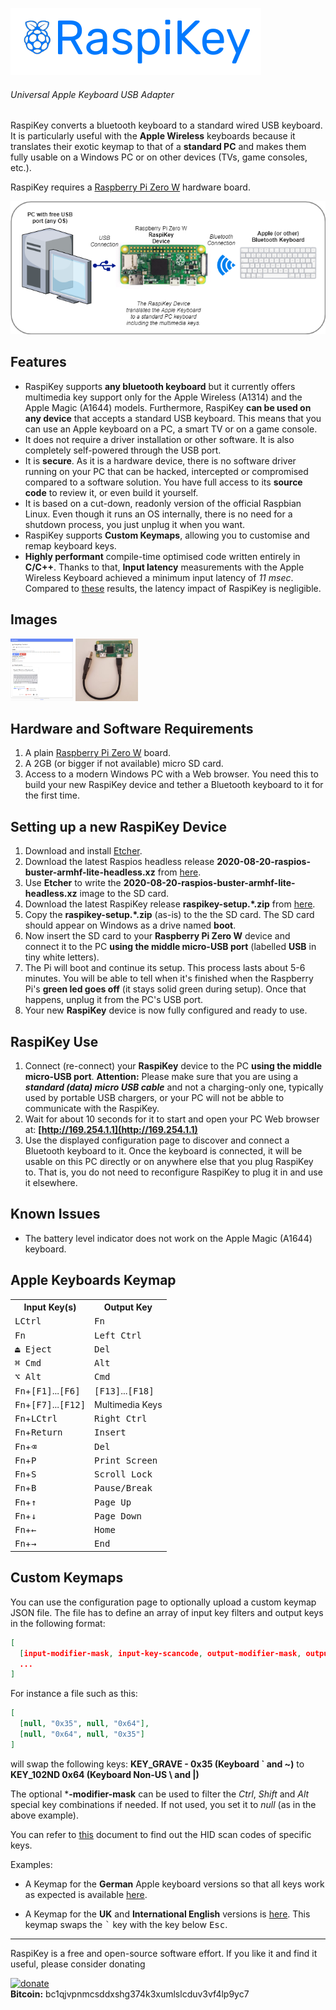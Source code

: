 ![raspikey-logo](images/raspikey-logo.png)
###### Universal Apple Keyboard USB Adapter

RaspiKey converts a bluetooth keyboard to a standard wired USB keyboard. It is particularly useful with the **Apple Wireless** keyboards because it translates their exotic keymap to that of a **standard PC** and makes them fully usable on a Windows PC or on other devices (TVs, game consoles, etc.).

RaspiKey requires a [Raspberry Pi Zero W](https://www.raspberrypi.org/products/raspberry-pi-zero-w/) hardware board.

![raspikey-diagram](images/raspikey-diagram.png)

Features
--------

* RaspiKey supports **any bluetooth keyboard** but it currently offers multimedia key support only for the Apple Wireless (A1314) and the Apple Magic (A1644) models. Furthermore, RaspiKey **can be used on any device** that accepts a standard USB keyboard. This means that you can use an Apple keyboard on a PC, a smart TV or on a game console.
* It does not require a driver installation or other software. It is also completely self-powered through the USB port.
* It is **secure**. As it is a hardware device, there is no software driver running on your PC that can be hacked, intercepted or compromised compared to a software solution. You have full access to its **source code** to review it, or even build it yourself.
* It is based on a cut-down, readonly version of the official Raspbian Linux. Even though it runs an OS internally, there is no need for a shutdown process, you just unplug it when you want.
* RaspiKey supports **Custom Keymaps**, allowing you to customise and remap keyboard keys.
* **Highly performant** compile-time optimised code written entirely in **C/C++**. Thanks to that, **Input latency** measurements with the Apple Wireless Keyboard achieved a minimum input latency of *11 msec*. Compared to [these](https://danluu.com/keyboard-latency/) results, the latency impact of RaspiKey is negligible.

Images
------

<a href="images/shot1.png"><img width="100" height="100" src="images/shot1_tn.png" title="RaspiKey Dashboard"></a>
<a href="images/shot4.jpg"><img width="100" height="100" src="images/shot4_tn.jpg" title="RaspiKey Device with USB Attached"></a>


Hardware and Software Requirements
----------------------------------

1. A plain [Raspberry Pi Zero W](https://www.raspberrypi.org/products/raspberry-pi-zero-w/) board.
2. A 2GB (or bigger if not available) micro SD card.
3. Access to a modern Windows PC with a Web browser. You need this to build your new RaspiKey device and tether a Bluetooth keyboard to it for the first time.

Setting up a new RaspiKey Device
--------------------------------

1. Download and install [Etcher](https://etcher.io/).
2. Download the latest Raspios headless release **2020-08-20-raspios-buster-armhf-lite-headless.xz** from [here](https://github.com/samartzidis/RaspiKey/releases/tag/2020-08-20-raspios-buster-armhf-lite-headless).
3. Use **Etcher** to write the **2020-08-20-raspios-buster-armhf-lite-headless.xz** image to the SD card.
4. Download the latest RaspiKey release **raspikey-setup.*.zip** from [here](https://github.com/samartzidis/RaspiKey/releases).
5. Copy the **raspikey-setup.*.zip** (as-is) to the the SD card. The SD card should appear on Windows as a drive named **boot**.
6. Now insert the SD card to your **Raspberry Pi Zero W** device and connect it to the PC **using the middle micro-USB port** (labelled **USB** in tiny white letters).
7. The Pi will boot and continue its setup. This process lasts about 5-6 minutes. You will be able to tell when it's finished when the Raspberry Pi's **green led goes off** (it stays solid green during setup). Once that happens, unplug it from the PC's USB port.
8. Your new **RaspiKey** device is now fully configured and ready to use.

RaspiKey Use
------------

1. Connect (re-connect) your **RaspiKey** device to the PC **using the middle micro-USB port**. **Attention:** Please make sure that you are using a ***standard (data) micro USB cable*** and not a charging-only one, typically used by portable USB chargers, or your PC will not be abble to communicate with the RaspiKey.
2. Wait for about 10 seconds for it to start and open your PC Web browser at: **[http://169.254.1.1](http://169.254.1.1)**
3. Use the displayed configuration page to discover and connect a Bluetooth keyboard to it. Once the keyboard is connected, it will be usable on this PC directly or on anywhere else that you plug RaspiKey to. That is, you do not need to reconfigure RaspiKey to plug it in and use it elsewhere.


Known Issues
------------

*   The battery level indicator does not work on the Apple Magic (A1644) keyboard.

Apple Keyboards Keymap
----------------------

<table>
    <tr>
      <th>Input Key(s)</th>
      <th>Output Key</th>
    </tr>
    <tr>
      <td><kbd>LCtrl</kbd></td><td><kbd>Fn</kbd></td>
    </tr>
    <tr>
      <td><kbd>Fn</kbd></td><td><kbd>Left Ctrl</kbd></td>
    </tr>
    <tr>
      <td><kbd>⏏︎ Eject</kbd></td><td><kbd>Del</kbd></td>
    </tr>    
    <tr>
      <td><kbd>⌘ Cmd</kbd></td><td><kbd>Alt</kbd></td>
    </tr>    
    <tr>
      <td><kbd>⌥ Alt</kbd></td><td><kbd>Cmd</kbd></td>
    </tr>       
    <tr>
      <td><kbd>Fn</kbd>+<kbd>[F1]</kbd>...<kbd>[F6]</kbd></td><td><kbd>[F13]</kbd>...<kbd>[F18]</kbd></td>
    </tr>
    <tr>
      <td><kbd>Fn</kbd>+<kbd>[F7]</kbd>...<kbd>[F12]</kbd></td><td>Multimedia Keys</kbd></td>
    </tr>
    <tr>
      <td><kbd>Fn</kbd>+<kbd>LCtrl</kbd></td><td><kbd>Right Ctrl</kbd></td>
    </tr>
    <tr>
      <td><kbd>Fn</kbd>+<kbd>Return</kbd></td><td><kbd>Insert</kbd></td>
    </tr>
    <tr>
      <td><kbd>Fn</kbd>+<kbd>⌫</kbd></td><td><kbd>Del</kbd></td>
    </tr>
    <tr>
      <td><kbd>Fn</kbd>+<kbd>P</kbd></td><td><kbd>Print Screen</kbd></td>
    </tr>
    <tr>
      <td><kbd>Fn</kbd>+<kbd>S</kbd></td><td><kbd>Scroll Lock</kbd></td>
    </tr>
    <tr>
      <td><kbd>Fn</kbd>+<kbd>B</kbd></td><td><kbd>Pause/Break</kbd></td>
    </tr>
    <tr>
      <td><kbd>Fn</kbd>+<kbd>&uarr;</kbd></td><td><kbd>Page Up</kbd></td>
    </tr>
    <tr>
      <td><kbd>Fn</kbd>+<kbd>&darr;</kbd></td><td><kbd>Page Down</kbd></td>
    </tr>
    <tr>
      <td><kbd>Fn</kbd>+<kbd>&larr;</kbd></td><td><kbd>Home</kbd></td>
    </tr>
    <tr>
      <td><kbd>Fn</kbd>+<kbd>&rarr;</kbd></td><td><kbd>End</kbd></td>
    </tr>
  </table>

Custom Keymaps
--------------

You can use the configuration page to optionally upload a custom keymap JSON file. The file has to define an array of input key filters and output keys in the following format:

```json
[ 
  [input-modifier-mask, input-key-scancode, output-modifier-mask, output-key-scancode],
  ...
]
```

For instance a file such as this:

```json
[ 
  [null, "0x35", null, "0x64"],
  [null, "0x64", null, "0x35"]
]
```

will swap the following keys: **KEY_GRAVE - 0x35 (Keyboard ` and ~)** to **KEY_102ND 0x64 (Keyboard Non-US \ and |)**

The optional ***-modifier-mask** can be used to filter the *Ctrl*, *Shift* and *Alt* special key combinations if needed. If not used, you set it to *null* (as in the above example).

You can refer to [this](https://github.com/samartzidis/RaspiKey/blob/master/keymaps/usb_hid_keys.h) document to find out the HID scan codes of specific keys.

Examples:
- A Keymap for the **German** Apple keyboard versions so that all keys work as expected is available [here](https://raw.githubusercontent.com/samartzidis/RaspiKey/master/keymaps/de-keymap.json).

- A Keymap for the **UK** and **International English** versions is [here](https://raw.githubusercontent.com/samartzidis/RaspiKey/master/keymaps/en-uk-keymap.json). This keymap swaps the <kbd>`</kbd> key with the key below <kbd>Esc</kbd>.


---
RaspiKey is a free and open-source software effort. If you like it and find it useful, please consider donating

[![donate](https://img.shields.io/badge/Donate-PayPal-green.svg)](https://www.paypal.com/cgi-bin/webscr?cmd=_s-xclick&hosted_button_id=TBM5P9X6GZRCL)
<br/>
**Bitcoin:** bc1qjvpnmcsddxshg374k3xumlslcduv3vf4lp9yc7


